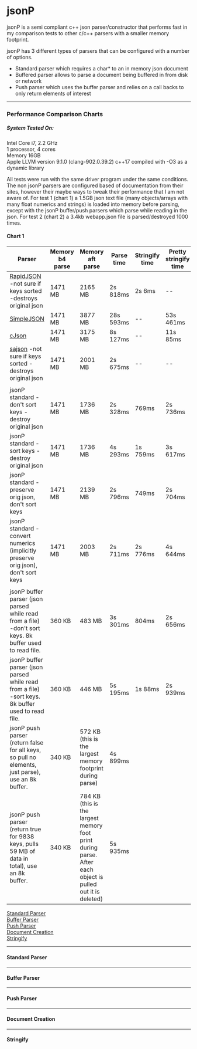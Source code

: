 # jsonP
jsonP is a semi compliant c++ json parser/constructor that performs fast in my comparison tests to other c/c++ parsers with a smaller memory footprint.  

jsonP has 3 different types of parsers that can be configured with a number of options.
- Standard parser which requires a char* to an in memory json document
- Buffered parser allows to parse a document being buffered in from disk or network
- Push parser which uses the buffer parser and relies on a call backs to only return elements of interest  
  
---
### Performance Comparison Charts  
##### System Tested On:
Intel Core i7, 2.2 GHz  
1 processor, 4 cores  
Memory 16GB  
Apple LLVM version 9.1.0 (clang-902.0.39.2)
c++17 compiled with -O3 as a dynamic library  
  
All tests were run with the same driver program under the same conditions. The non jsonP parsers are configured based of documentation from their sites, however their maybe ways to tweak their performance that I am not aware of. For test 1 (chart 1) a 1.5GB json text file (many objects/arrays with many float numerics and strings) is loaded into memory before parsing, except with the jsonP buffer/push parsers which parse while reading in the json. For test 2 (chart 2) a 3.4kb webapp.json file is parsed/destroyed 1000 times.
  
#### Chart 1
| Parser                                                                                                   | Memory b4 parse | Memory aft parse                                                                                             | Parse time | Stringify time | Pretty stringify time | free/delete time |
|----------------------------------------------------------------------------------------------------------|-----------------|--------------------------------------------------------------------------------------------------------------|------------|----------------|-----------------------|------------------|
| [RapidJSON](https://google.com) -not sure if keys sorted -destroys original json                         |     1471 MB     |                                                    2165 MB                                                   |  2s 818ms  |     2s 6ms     |           --          |        --        |
| [SimpleJSON](https://google.com)                                                                         |     1471 MB     |                                                    3877 MB                                                   | 28s 593ms  |       --       |       53s 461ms       |     7s 395ms     |
| [cJson](https://google.com)                                                                              |     1471 MB     |                                                    3175 MB                                                   |  8s 127ms  |       --       |        11s 85ms       |       65ms       |
| [sajson](https://google.com) -not sure if keys sorted -destroys original json                            |     1471 MB     |                                                    2001 MB                                                   |  2s 675ms  |       --       |           --          |        --        |
|                                                                                                          |                 |                                                                                                              |            |                |                       |                  |
| jsonP standard -don't sort keys -destroy original json                                                   |     1471 MB     |                                                    1736 MB                                                   |  2s 328ms  |      769ms     |        2s 736ms       |       87ms       |
| jsonP standard -sort keys -destroy original json                                                         |     1471 MB     |                                                    1736 MB                                                   |  4s 293ms  |    1s 759ms    |        3s 617ms       |       77ms       |
| jsonP standard -preserve orig json, don't sort keys                                                      |     1471 MB     |                                                    2139 MB                                                   |  2s 796ms  |      749ms     |        2s 704ms       |       40ms       |
| jsonP standard -convert numerics (implicitly preserve orig json), don't sort keys                        |     1471 MB     |                                                    2003 MB                                                   |  2s 711ms  |    2s 776ms    |        4s 644ms       |       28 ms      |
|                                                                                                          |                 |                                                                                                              |            |                |                       |                  |
| jsonP buffer parser (json parsed while read from a file) -don't sort keys.  8k buffer used to read file. |      360 KB     |                                                    483 MB                                                    |  3s 301ms  |      804ms     |        2s 656ms       |                  |
| jsonP buffer parser (json parsed while read from a file) -sort keys. 8k buffer used to read file.        |      360 KB     |                                                    446 MB                                                    |  5s 195ms  |     1s 88ms    |        2s 939ms       |                  |
| jsonP push parser (return false for all keys, so pull no elements, just parse), use an 8k buffer.        |      340 KB     |                          572 KB (this is the largest memory footprint during parse)                          |  4s 899ms  |                |                       |                  |
| jsonP push parser (return true for 9838 keys, pulls 59 MB of data in total), use an 8k buffer.           |      340 KB     | 784 KB  (this is the largest memory foot print during parse. After each object is pulled out it is deleted)  |  5s 935ms  |                |                       |                  |
  
  
[Standard Parser](#standard-parser)  
[Buffer Parser](#buffer-parser)  
[Push Parser](#push-parser)  
[Document Creation](#document-creation)   
[Stringify](#stringify)


---
#### Standard Parser

---
#### Buffer Parser

---
#### Push Parser

---
#### Document Creation

---
#### Stringify


